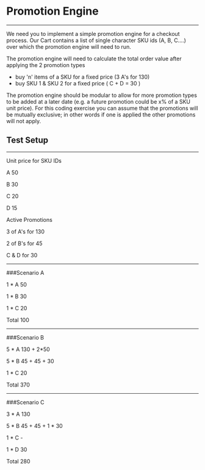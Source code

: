 # Promotion Engine

---

We need you to implement a simple promotion engine for a checkout process. Our Cart contains a list of single character SKU ids (A, B, C....) over which the promotion engine will need to run.

The promotion engine will need to calculate the total order value after applying the 2 promotion types

- buy 'n' items of a SKU for a fixed price (3 A's for 130)
- buy SKU 1 & SKU 2 for a fixed price ( C + D = 30 )

The promotion engine should be modular to allow for more promotion types to be added at a later date (e.g. a future promotion could be x% of a SKU unit price). For this coding exercise you can assume that the promotions will be mutually exclusive; in other words if one is applied the other promotions will not apply.

## Test Setup

---

Unit price for SKU IDs

A      50

B      30

C      20

D      15

Active Promotions

3 of A's for 130

2 of B's for 45

C & D for 30

---

###Scenario A

1 * A     50

1 * B     30

1 * C     20

Total     100

---

###Scenario B

5 * A     130 + 2*50

5 * B     45 + 45 + 30

1 * C     20

Total     370

---

###Scenario C

3 * A     130

5 * B     45 + 45 + 1 * 30

1 * C     -

1 * D     30

Total     280

